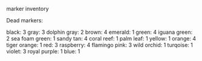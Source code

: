 marker inventory

Dead markers:

black: 3
gray: 3
dolphin gray: 2
brown: 4
emerald: 1
green: 4
iguana green: 2
sea foam green: 1
sandy tan: 4
coral reef: 1
palm leaf: 1
yellow: 1
orange: 4
tiger orange: 1
red: 3
raspberry: 4
flamingo pink: 3
wild orchid: 1
turqoise: 1
violet: 3
royal purple: 1
blue: 1
